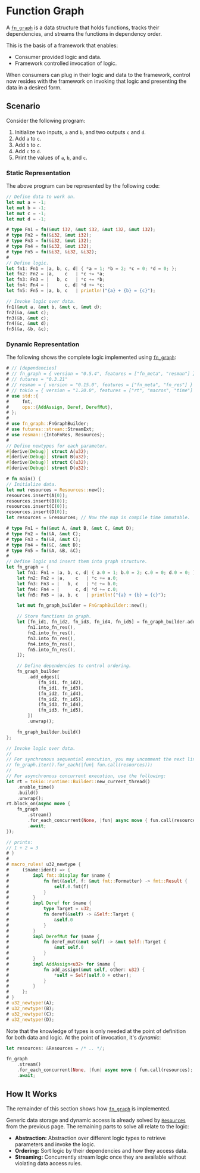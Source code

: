 # Function Graph

A [`fn_graph`][`fn_graph`] is a data structure that holds functions, tracks their dependencies, and streams the functions in dependency order.

This is the basis of a framework that enables:

* Consumer provided logic and data.
* Framework controlled invocation of logic.

When consumers can plug in their logic and data to the framework, control now resides with the framework on invoking that logic and presenting the data in a desired form.


## Scenario

Consider the following program:

1. Initialize two inputs, `a` and `b`, and two outputs `c` and `d`.
2. Add `a` to `c`.
3. Add `b` to `c`.
4. Add `c` to `d`.
5. Print the values of `a`, `b`, and `c`.


### Static Representation

The above program can be represented by the following code:

```rust
// Define data to work on.
let mut a = -1;
let mut b = -1;
let mut c = -1;
let mut d = -1;

# type Fn1 = fn(&mut i32, &mut i32, &mut i32, &mut i32);
# type Fn2 = fn(&i32, &mut i32);
# type Fn3 = fn(&i32, &mut i32);
# type Fn4 = fn(&i32, &mut i32);
# type Fn5 = fn(&i32, &i32, &i32);
#
// Define logic.
let fn1: Fn1 = |a, b, c, d| { *a = 1; *b = 2; *c = 0; *d = 0; };
let fn2: Fn2 = |a,    c   | *c += *a;
let fn3: Fn3 = |   b, c   | *c += *b;
let fn4: Fn4 = |      c, d| *d += *c;
let fn5: Fn5 = |a, b, c   | println!("{a} + {b} = {c}");

// Invoke logic over data.
fn1(&mut a, &mut b, &mut c, &mut d);
fn2(&a, &mut c);
fn3(&b, &mut c);
fn4(&c, &mut d);
fn5(&a, &b, &c);
```


### Dynamic Representation

The following shows the complete logic implemented using [`fn_graph`][`fn_graph`]:

```rust ,ignore
# // [dependencies]
# // fn_graph = { version = "0.5.4", features = ["fn_meta", "resman"] }
# // futures = "0.3.21"
# // resman = { version = "0.15.0", features = ["fn_meta", "fn_res"] }
# // tokio = { version = "1.20.0", features = ["rt", "macros", "time"] }
# use std::{
#     fmt,
#     ops::{AddAssign, Deref, DerefMut},
# };
#
# use fn_graph::FnGraphBuilder;
# use futures::stream::StreamExt;
# use resman::{IntoFnRes, Resources};
#
// Define newtypes for each parameter.
#[derive(Debug)] struct A(u32);
#[derive(Debug)] struct B(u32);
#[derive(Debug)] struct C(u32);
#[derive(Debug)] struct D(u32);

# fn main() {
// Initialize data.
let mut resources = Resources::new();
resources.insert(A(0));
resources.insert(B(0));
resources.insert(C(0));
resources.insert(D(0));
let resources = &resources; // Now the map is compile time immutable.

# type Fn1 = fn(&mut A, &mut B, &mut C, &mut D);
# type Fn2 = fn(&A, &mut C);
# type Fn3 = fn(&B, &mut C);
# type Fn4 = fn(&C, &mut D);
# type Fn5 = fn(&A, &B, &C);
#
// Define logic and insert them into graph structure.
let fn_graph = {
    let fn1: Fn1 = |a, b, c, d| { a.0 = 1; b.0 = 2; c.0 = 0; d.0 = 0; };
    let fn2: Fn2 = |a,    c   | *c += a.0;
    let fn3: Fn3 = |   b, c   | *c += b.0;
    let fn4: Fn4 = |      c, d| *d += c.0;
    let fn5: Fn5 = |a, b, c   | println!("{a} + {b} = {c}");

    let mut fn_graph_builder = FnGraphBuilder::new();

    // Store functions in graph.
    let [fn_id1, fn_id2, fn_id3, fn_id4, fn_id5] = fn_graph_builder.add_fns([
        fn1.into_fn_res(),
        fn2.into_fn_res(),
        fn3.into_fn_res(),
        fn4.into_fn_res(),
        fn5.into_fn_res(),
    ]);

    // Define dependencies to control ordering.
    fn_graph_builder
        .add_edges([
            (fn_id1, fn_id2),
            (fn_id1, fn_id3),
            (fn_id2, fn_id4),
            (fn_id2, fn_id5),
            (fn_id3, fn_id4),
            (fn_id3, fn_id5),
        ])
        .unwrap();

    fn_graph_builder.build()
};

// Invoke logic over data.
//
// For synchronous sequential execution, you may uncomment the next line:
// fn_graph.iter().for_each(|fun| fun.call(resources));
//
// For asynchronous concurrent execution, use the following:
let rt = tokio::runtime::Builder::new_current_thread()
    .enable_time()
    .build()
    .unwrap();
rt.block_on(async move {
    fn_graph
        .stream()
        .for_each_concurrent(None, |fun| async move { fun.call(resources); })
        .await;
});

// prints:
// 1 + 2 = 3
# }
#
# macro_rules! u32_newtype {
#     ($name:ident) => {
#         impl fmt::Display for $name {
#             fn fmt(&self, f: &mut fmt::Formatter) -> fmt::Result {
#                 self.0.fmt(f)
#             }
#         }
#         impl Deref for $name {
#             type Target = u32;
#             fn deref(&self) -> &Self::Target {
#                 &self.0
#             }
#         }
#         impl DerefMut for $name {
#             fn deref_mut(&mut self) -> &mut Self::Target {
#                 &mut self.0
#             }
#         }
#         impl AddAssign<u32> for $name {
#             fn add_assign(&mut self, other: u32) {
#                 *self = Self(self.0 + other);
#             }
#         }
#     };
# }
# u32_newtype!(A);
# u32_newtype!(B);
# u32_newtype!(C);
# u32_newtype!(D);
```

Note that the knowledge of types is only needed at the point of definition for both data and logic. At the point of invocation, it's *dynamic*:

```rust ,ignore
let resources: &Resources = /* .. */;

fn_graph
    .stream()
    .for_each_concurrent(None, |fun| async move { fun.call(resources); })
    .await;
```


## How It Works

The remainder of this section shows how [`fn_graph`][`fn_graph`] is implemented.

Generic data storage and dynamic access is already solved by [`Resources`][`Resources`] from the previous page. The remaining parts to solve all relate to the logic:

* **Abstraction:** Abstraction over different logic types to retrieve parameters and invoke the logic.
* **Ordering:** Sort logic by their dependencies and how they access data.
* **Streaming:** Concurrently stream logic once they are available without violating data access rules.

[`Resources`]: resources.html
[`fn_graph`]: https://github.com/azriel91/fn_graph

